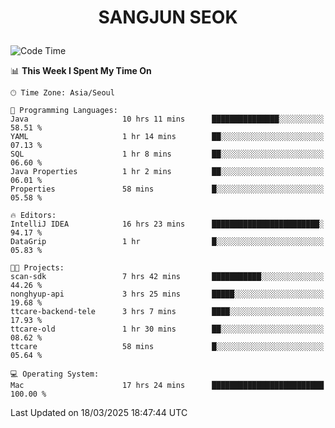 <h1>
 <p align="center">
   SANGJUN SEOK
 </p>
</h1>

<!--START_SECTION:waka-->
![Code Time](http://img.shields.io/badge/Code%20Time-4%2C155%20hrs%2018%20mins-blue)

📊 **This Week I Spent My Time On** 

```text
🕑︎ Time Zone: Asia/Seoul

💬 Programming Languages: 
Java                     10 hrs 11 mins      ███████████████░░░░░░░░░░   58.51 % 
YAML                     1 hr 14 mins        ██░░░░░░░░░░░░░░░░░░░░░░░   07.13 % 
SQL                      1 hr 8 mins         ██░░░░░░░░░░░░░░░░░░░░░░░   06.60 % 
Java Properties          1 hr 2 mins         ██░░░░░░░░░░░░░░░░░░░░░░░   06.01 % 
Properties               58 mins             █░░░░░░░░░░░░░░░░░░░░░░░░   05.58 % 

🔥 Editors: 
IntelliJ IDEA            16 hrs 23 mins      ████████████████████████░   94.17 % 
DataGrip                 1 hr                █░░░░░░░░░░░░░░░░░░░░░░░░   05.83 % 

🐱‍💻 Projects: 
scan-sdk                 7 hrs 42 mins       ███████████░░░░░░░░░░░░░░   44.26 % 
nonghyup-api             3 hrs 25 mins       █████░░░░░░░░░░░░░░░░░░░░   19.68 % 
ttcare-backend-tele      3 hrs 7 mins        ████░░░░░░░░░░░░░░░░░░░░░   17.93 % 
ttcare-old               1 hr 30 mins        ██░░░░░░░░░░░░░░░░░░░░░░░   08.62 % 
ttcare                   58 mins             █░░░░░░░░░░░░░░░░░░░░░░░░   05.64 % 

💻 Operating System: 
Mac                      17 hrs 24 mins      █████████████████████████   100.00 % 
```


 Last Updated on 18/03/2025 18:47:44 UTC
<!--END_SECTION:waka-->
